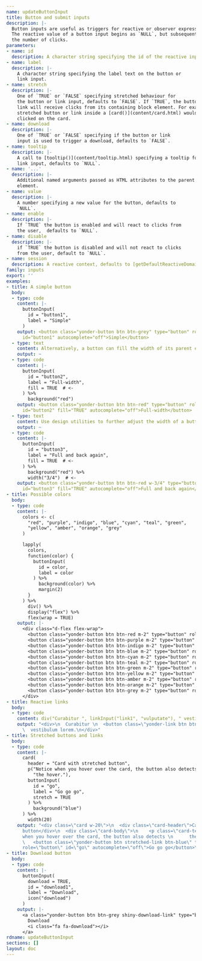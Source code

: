 ```yaml
---
name: updateButtonInput
title: Button and submit inputs
description: |-
  Button inputs are useful as triggers for reactive or observer expressions.
  The reactive value of a button input begins as `NULL`, but subsequently is
  the number of clicks.
parameters:
- name: id
  description: A character string specifying the id of the reactive input.
- name: label
  description: |-
    A character string specifying the label text on the button or
    link input.
- name: stretch
  description: |-
    One of `TRUE` or `FALSE` specifying stretched behaviour for
    the button or link input, defaults to `FALSE`. If `TRUE`, the button or
    link will receive clicks from its containing block element. For example, a
    stretched button or link inside a [card()](content/card.html) would update whenever the user
    clicked on the card.
- name: download
  description: |-
    One of `TRUE` or `FALSE` specifying if the button or link
    input is used to trigger a download, defaults to `FALSE`.
- name: tooltip
  description: |-
    A call to [tooltip()](content/tooltip.html) specifying a tooltip for the button or
    link input, defaults to `NULL`.
- name: '...'
  description: |-
    Additional named arguments passed as HTML attributes to the parent
    element.
- name: value
  description: |-
    A number specifying a new value for the button, defaults to
    `NULL`.
- name: enable
  description: |-
    If `TRUE` the button is enabled and will react to clicks from
    the user,  defaults to `NULL`.
- name: disable
  description: |-
    if `TRUE` the button is disabled and will not react to clicks
    from the user, default to `NULL`.
- name: session
  description: A reactive context, defaults to [getDefaultReactiveDomain()](getdefaultreactivedomain.html).
family: inputs
export: ''
examples:
- title: A simple button
  body:
  - type: code
    content: |-
      buttonInput(
        id = "button1",
        label = "Simple"
      )
    output: <button class="yonder-button btn btn-grey" type="button" role="button"
      id="button1" autocomplete="off">Simple</button>
  - type: text
    content: Alternatively, a button can fill the width of its parent element.
    output: ~
  - type: code
    content: |-
      buttonInput(
        id = "button2",
        label = "Full-width",
        fill = TRUE  # <-
      ) %>%
        background("red")
    output: <button class="yonder-button btn btn-red" type="button" role="button"
      id="button2" fill="TRUE" autocomplete="off">Full-width</button>
  - type: text
    content: Use design utilities to further adjust the width of a button.
    output: ~
  - type: code
    content: |-
      buttonInput(
        id = "button3",
        label = "Full and back again",
        fill = TRUE  # <-
      ) %>%
        background("red") %>%
        width("3/4")  # <-
    output: <button class="yonder-button btn btn-red w-3/4" type="button" role="button"
      id="button3" fill="TRUE" autocomplete="off">Full and back again</button>
- title: Possible colors
  body:
  - type: code
    content: |-
      colors <- c(
        "red", "purple", "indigo", "blue", "cyan", "teal", "green",
        "yellow", "amber", "orange", "grey"
      )

      lapply(
        colors,
        function(color) {
          buttonInput(
            id = color,
            label = color
          ) %>%
            background(color) %>%
            margin(2)
        }
      ) %>%
        div() %>%
        display("flex") %>%
        flex(wrap = TRUE)
    output: |-
      <div class="d-flex flex-wrap">
        <button class="yonder-button btn btn-red m-2" type="button" role="button" id="red" autocomplete="off">red</button>
        <button class="yonder-button btn btn-purple m-2" type="button" role="button" id="purple" autocomplete="off">purple</button>
        <button class="yonder-button btn btn-indigo m-2" type="button" role="button" id="indigo" autocomplete="off">indigo</button>
        <button class="yonder-button btn btn-blue m-2" type="button" role="button" id="blue" autocomplete="off">blue</button>
        <button class="yonder-button btn btn-cyan m-2" type="button" role="button" id="cyan" autocomplete="off">cyan</button>
        <button class="yonder-button btn btn-teal m-2" type="button" role="button" id="teal" autocomplete="off">teal</button>
        <button class="yonder-button btn btn-green m-2" type="button" role="button" id="green" autocomplete="off">green</button>
        <button class="yonder-button btn btn-yellow m-2" type="button" role="button" id="yellow" autocomplete="off">yellow</button>
        <button class="yonder-button btn btn-amber m-2" type="button" role="button" id="amber" autocomplete="off">amber</button>
        <button class="yonder-button btn btn-orange m-2" type="button" role="button" id="orange" autocomplete="off">orange</button>
        <button class="yonder-button btn btn-grey m-2" type="button" role="button" id="grey" autocomplete="off">grey</button>
      </div>
- title: Reactive links
  body:
  - type: code
    content: div("Curabitur ", linkInput("link1", "vulputate"), " vestibulum lorem.")
    output: "<div>\n  Curabitur \n  <button class=\"yonder-link btn btn-link\" id=\"link1\">vulputate</button>\n
      \  vestibulum lorem.\n</div>"
- title: Stretched buttons and links
  body:
  - type: code
    content: |-
      card(
        header = "Card with stretched button",
        p("Notice when you hover over the card, the button also detects ",
          "the hover."),
        buttonInput(
          id = "go",
          label = "Go go go",
          stretch = TRUE
        ) %>%
          background("blue")
      ) %>%
        width(20)
    output: "<div class=\"card w-20\">\n  <div class=\"card-header\">Card with stretched
      button</div>\n  <div class=\"card-body\">\n    <p class=\"card-text\">\n      Notice
      when you hover over the card, the button also detects \n      the hover.\n    </p>\n
      \   <button class=\"yonder-button btn stretched-link btn-blue\" type=\"button\"
      role=\"button\" id=\"go\" autocomplete=\"off\">Go go go</button>\n  </div>\n</div>"
- title: Download button
  body:
  - type: code
    content: |-
      buttonInput(
        download = TRUE,
        id = "download1",
        label = "Download",
        icon("download")
      )
    output: |-
      <a class="yonder-button btn btn-grey shiny-download-link" type="button" role="button" href="" _target download id="download1" autocomplete="off">
        Download
        <i class="fa fa-download"></i>
      </a>
rdname: updateButtonInput
sections: []
layout: doc
---
```

